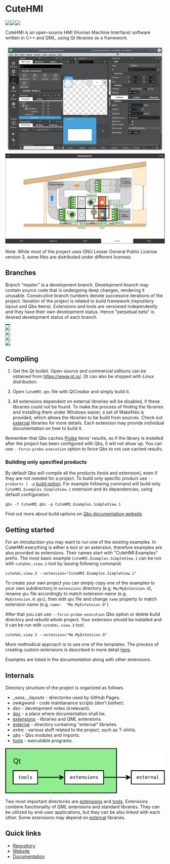 # CuteHMI

<!-- CUT HERE -->
<!-- TravisCI badge hack that kills Doxygen (1.8.14) warning "Unexpected html tag <img> found within <a href=...> context". -->
<div class="doxygen_github_hack" style="font-size: 0px">

[//]: # (\htmlonly)

[![License: LGPL 3.0](https://img.shields.io/badge/license-LGPL%203.0-blue.svg)](https://opensource.org/licenses/LGPL-3.0)
[![Build Status](https://invent.kde.org/sdk/cutehmi/badges/3/pipeline.svg)](https://invent.kde.org/sdk/cutehmi/pipelines)
[![Coverity Scan Build Status](https://scan.coverity.com/projects/20988/badge.svg)](https://scan.coverity.com/projects/cutehmi)

[//]: # (\endhtmlonly)
</div>
<!-- CUT HERE -->

CuteHMI is an open-source HMI (Human Machine Interface) software written in C++
and QML, using Qt libraries as a framework.

![Qt Designer](doc/images/design_mode.png)
![Demo](doc/images/demo.png)

Note: While most of the project uses GNU Lesser General Public License version
3, some files are distributed under different licenses.

## Branches

Branch "master" is a development branch. Development branch may contain source
code that is undergoing deep changes, rendering it unusable. Consecutive branch
numbers denote successive iterations of the project. Iteration of the project
is related to build framework (repository layout and Qbs items). Extensions and
tools are versioned independently and they have their own development status.
Hence "perpetual beta" is desired development status of each branch.

<!-- CUT HERE -->
<!-- TravisCI badge hack that kills Doxygen (1.8.14) warning "Unexpected html tag <img> found within <a href=...> context". -->
<div class="doxygen_github_hack" style="font-size: 0px">

[//]: # (\htmlonly)

| Branch                                          | Build status                                                                                                                   | Development status |
|-------------------------------------------------|--------------------------------------------------------------------------------------------------------------------------------|--------------------|
| [master](https://invent.kde.org/sdk/cutehmi)    | [![Build Status](https://invent.kde.org/sdk/cutehmi/badges/master/pipeline.svg)](https://invent.kde.org/sdk/cutehmi/pipelines) | pre-alpha          |
| [3](https://invent.kde.org/sdk/cutehmi/-/tree/3)| [![Build Status](https://invent.kde.org/sdk/cutehmi/badges/3/pipeline.svg)](https://invent.kde.org/sdk/cutehmi/pipelines)      | alpha              |
| [2](https://invent.kde.org/sdk/cutehmi/-/tree/2)| [![Build Status](https://invent.kde.org/sdk/cutehmi/badges/2/pipeline.svg)](https://invent.kde.org/sdk/cutehmi/pipelines)      | perpetual beta     |
| [1](https://invent.kde.org/sdk/cutehmi/tree/1)  | [![Build Status](https://travis-ci.org/michpolicht/CuteHMI.svg?branch=1)](https://travis-ci.org/michpolicht/CuteHMI/branches)  | alpha              |

[//]: # (\endhtmlonly)
</div>
<!-- CUT HERE -->


## Compiling

1. Get the Qt toolkit. Open-source and commercial editions can be obtained from
https://www.qt.io/. Qt can also be shipped with Linux distribution.

2. Open `CuteHMI.qbs` file with QtCreator and simply build it.

3. All extensions dependent on external libraries will be disabled, if these
libraries could not be found. To make the process of finding the libraries
and installing them under Windows easier, a set of Makefiles is provided, which
allows the libraries to be build from sources. Check out
[external](external/) libraries for more details. Each extension may
provide individual documentation on how to build it.

Remember that Qbs caches [Probe](http://doc.qt.io/qbs/qml-qbslanguageitems-probe.html)
items' results, so if the library is installed after the project has been
configured with Qbs, it will not show up. You can use `--force-probe-execution`
option to force Qbs to not use cached results.

### Building only specified products

By default Qbs will compile all the products (tools and extension), even if they
are not needed for a project. To build only specific product use
`--products | -p` [build option](https://doc.qt.io/qbs/cli-build.html#op-op-op-op-products-op-op-op-op-p-op-lt-op-name-op-gt-op-op-op-op-op-op-lt-op-name-op-gt-op-op-op-op-op-op-op-op-op).
For example following command will build only `CuteHMI.Examples.SimpleView.1`
extension and its dependencies, using default configuration.

```
qbs -f CuteHMI.qbs -p CuteHMI.Examples.SimpleView.1
```

Find out more about build options on
[Qbs documentation website](https://doc.qt.io/qbs/index.html).

## Getting started

For an introduction you may want to run one of the existing examples. In CuteHMI
everything is either a tool or an extension, therefore examples are also provided
as extensions. Their names start with "CuteHMI.Examples" prefix. The most basic
example `CuteHMI.Examples.SimpleView.1` can be run with `cutehmi.view.3` tool by
issuing following command.

```
cutehmi.view.3 --extension="CuteHMI.Examples.SimpleView.1"
```

To create your own project you can simply copy one of the examples to your own
subdirectory in `extensions` directory (e.g. `Me/MyExtension.0`), rename `qbs` file
accordingly to match extension name (e.g. `MyExtension.0.qbs`), then edit `qbs`
file and change `name` property to match extension name
(e.g. `name:  "Me.MyExtension.0"`)

After that you can use `--force-probe-execution` Qbs option or delete build
directory and rebuild whole project. Your extension should be installed and it
can be run with `cutehmi.view.3` tool.

```
cutehmi.view.3 --extension="Me.MyExtension.0"
```

More methodical approach is to use one of the templates. The process of creating
custom extensions is described in more detail [here](extensions/).

Examples are listed in the documentation along with other extensions.


## Internals

Directory structure of the project is organized as follows.

- *_sass*, *_layouts* - directories used by GitHub Pages.
- *awkgward* - code maintanance scripts (don't bother).
- *dev* - development notes (irrelevant).
- [doc](doc/) - a place where documentation shall be.
- [extensions](extensions/) - libraries and QML extensions.
- [external](external/) - directory containing "external" libraries.
- *extra* - various stuff related to the project, such as T-shirts.
- *qbs* - Qbs modules and imports.
- [tools](tools/) - executable programs.

![Dependencies between tools, extensions and external libraries](doc/images/general_dependencies.svg)

Two most important directories are [extensions](extensions/) and
[tools](tools/). Extensions combine functionality of QML extensions and
standard libraries. They can be utilized by end-user applications, but they can
be also linked with each other. Some extensions may depend on
[external](external/) libraries.

## Quick links

- [Repository](https://invent.kde.org/sdk/cutehmi)
- [Website](https://cutehmi.kde.org/)
- [Documentation](https://cutehmi.kde.org/docs/)

